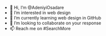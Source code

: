 - 👋 Hi, I’m @AdeniyiOsadare
- 👀 I’m interested in web design
- 🌱 I’m currently learning web design in GitHub
- 💞️ I’m looking to collaborate on your response
- 📫 Reach me on #SearchMore

<!---
AdeniyiOsadare/AdeniyiOsadare is a web developer
--->
